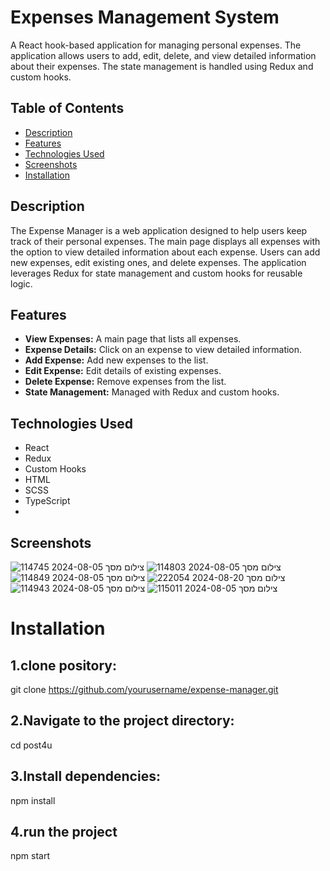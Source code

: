 # Expenses Management System

A React hook-based application for managing personal expenses. The application allows users to add, edit, delete, and view detailed information about their expenses. The state management is handled using Redux and custom hooks.

## Table of Contents
- [Description](#description)
- [Features](#features)
- [Technologies Used](#technologies-used)
- [Screenshots](#screenshots)
- [Installation](#installation)

## Description
The Expense Manager is a web application designed to help users keep track of their personal expenses. The main page displays all expenses with the option to view detailed information about each expense. Users can add new expenses, edit existing ones, and delete expenses. The application leverages Redux for state management and custom hooks for reusable logic.

## Features
- **View Expenses:** A main page that lists all expenses.
- **Expense Details:** Click on an expense to view detailed information.
- **Add Expense:** Add new expenses to the list.
- **Edit Expense:** Edit details of existing expenses.
- **Delete Expense:** Remove expenses from the list.
- **State Management:** Managed with Redux and custom hooks.

## Technologies Used
- React
- Redux
- Custom Hooks
- HTML
- SCSS
- TypeScript
- 
## Screenshots

![צילום מסך 2024-08-05 114745](https://github.com/user-attachments/assets/c0490df2-3656-4f69-8782-4fcd1f38c894)
![צילום מסך 2024-08-05 114803](https://github.com/user-attachments/assets/22c55dfa-0ae4-4db0-919f-8e545db5557d)
![צילום מסך 2024-08-05 114849](https://github.com/user-attachments/assets/27411d13-b09d-495e-b8c5-13225395c552)
![צילום מסך 2024-08-20 222054](https://github.com/user-attachments/assets/c4cb09c6-fdb0-4e8c-92e5-38738ce560f8)
![צילום מסך 2024-08-05 114943](https://github.com/user-attachments/assets/30da8929-95a7-4a0f-812e-80770ad1e0fa)
![צילום מסך 2024-08-05 115011](https://github.com/user-attachments/assets/edb13314-3e99-4623-85df-d856856627ec)



# Installation
## 1.clone pository:
git clone https://github.com/yourusername/expense-manager.git
## 2.Navigate to the project directory:
cd post4u
## 3.Install dependencies:
npm install
## 4.run the project
npm start





